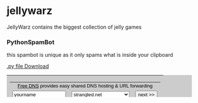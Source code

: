 # jellywarz
<html>
  <p>JellyWarz contains the biggest collection of jelly games</p>
  <h3>PythonSpamBot</h3>
  <p>this spambot is unique as it only spams what is inside your clipboard</p>
  <a href="https://github.com/pycommunity30/pycommunity/blob/master/cool%20-%20Copy.py">.py file Download</a>
</html>
<html>
<center>
<form target=_new action=https://freedns.afraid.org/subdomain/edit.php>
<table style="border-style=solid;border-width=1;border-color=black;" width=468 height=60 bgcolor=cccccc><tr><td align=middle>

<table border=0 cellpadding=2 cellspacing=0>
<tr><td align=middle colspan=3><div style="font-family: Verdana, Helvetica;font-size: 13px;color: black;hover: orange;"><a style="font-family: Verdana, Helvetica;font-size: 13px;color: black;hover: orange;" target=_new href=https://freedns.afraid.org/>Free DNS</a> provides easy shared DNS hosting &amp; URL forwarding</div></td></tr>

<tr>
<td align=middle valign=middle><input type=text size=15 name=subdomain value=yourname></td>
<td align=middle valign=middle><select name=edit_domain_id>
<option value=2>strangled.net
<option value=29>mooo.com
<option style="color:red;font-weight:bold;" value=0>Many more available...
</select></td>

<td align=middle valign=middle><input type=submit name=submit value="next &gt;&gt;"></td>
</tr>
</table>

</td></tr></table>
<input type=hidden name=web_panel value=1>
<input type=hidden name=ref value=3469449>
</form>
</center>
</html>
